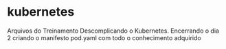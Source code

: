 # kubernetes
Arquivos do Treinamento Descomplicando o Kubernetes. Encerrando o dia 2 criando o manifesto pod.yaml com todo o conhecimento adquirido

